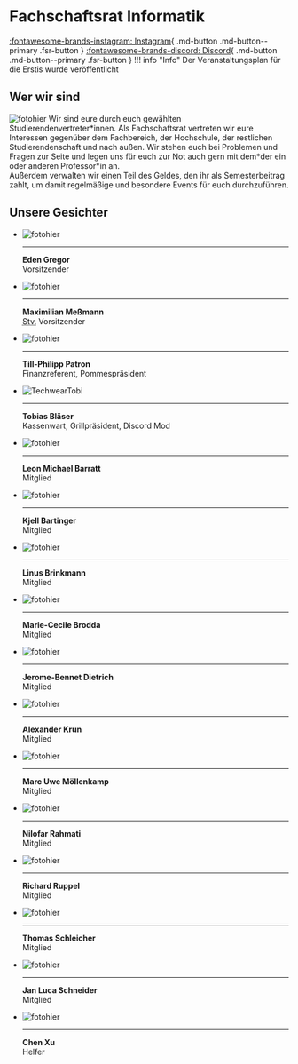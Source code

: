 # Fachschaftsrat Informatik

[:fontawesome-brands-instagram: Instagram](https://www.instagram.com/fachschaftsrat_fb4){ .md-button .md-button--primary .fsr-button }
[:fontawesome-brands-discord: Discord](https://discord.com/invite/wrfw8MMqg8){ .md-button .md-button--primary .fsr-button }
!!! info "Info"
    Der Veranstaltungsplan für die Erstis wurde veröffentlicht
## Wer wir sind
![fotohier](images/gruppenfoto2025.JPG)
Wir sind eure durch euch gewählten Studierendenvertreter\*innen. Als Fachschaftsrat vertreten wir eure Interessen gegenüber dem Fachbereich, der Hochschule, der restlichen Studierendenschaft und nach außen. Wir stehen euch bei Problemen und Fragen zur Seite und legen uns für euch zur Not auch gern mit dem\*der ein oder anderen Professor\*in an.  
Außerdem verwalten wir einen Teil des Geldes, den ihr als Semesterbeitrag zahlt, um damit regelmäßige und besondere Events für euch durchzuführen.

## Unsere Gesichter

<div class="grid cards photo-grid" markdown>

- ![fotohier](images/eden.jpg)

    ---

    **Eden Gregor**  
    Vorsitzender

- ![fotohier](images/fotohier.gif)

    ---

    **Maximilian Meßmann**  
    <abbr title="Stellvertretender">Stv.</abbr> Vorsitzender

- ![fotohier](images/till.jpg)

    ---

    **Till-Philipp Patron**  
    Finanzreferent, Pommespräsident

- ![TechwearTobi](images/techtobi.jpg)

    ---

    **Tobias Bläser**  
    Kassenwart, Grillpräsident, Discord Mod

- ![fotohier](images/fotohier.gif)

    ---

    **Leon Michael Barratt**  
    Mitglied

- ![fotohier](images/fotohier.gif)

    ---

    **Kjell Bartinger**  
    Mitglied

- ![fotohier](images/fotohier.gif)

    ---

    **Linus Brinkmann**  
    Mitglied

- ![fotohier](images/fotohier.gif)

    ---

    **Marie-Cecile Brodda**  
    Mitglied

- ![fotohier](images/fotohier.gif)

    ---

    **Jerome-Bennet Dietrich**  
    Mitglied

- ![fotohier](images/fotohier.gif)

    ---

    **Alexander Krun**  
    Mitglied

- ![fotohier](images/marc.jpg)

    ---

    **Marc Uwe Möllenkamp**  
    Mitglied

- ![fotohier](images/fotohier.gif)

    ---

    **Nilofar Rahmati**  
    Mitglied

- ![fotohier](images/fotohier.gif)

    ---

    **Richard Ruppel**  
    Mitglied

- ![fotohier](images/fotohier.gif)

    ---

    **Thomas Schleicher**  
    Mitglied

- ![fotohier](images/fotohier.gif)

    ---

    **Jan Luca Schneider**  
    Mitglied

- ![fotohier](images/fotohier.gif)

    ---

    **Chen Xu**  
    Helfer

</div>
